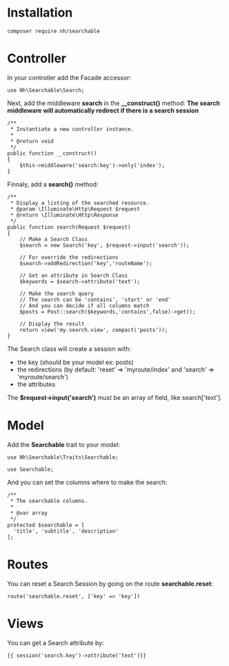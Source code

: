 # Installation

```
composer require nh/searchable
```

# Controller

In your controller add the Facade accessor:

```
use Nh\Searchable\Search;
```

Next, add the middleware **search** in the **__construct()** method:
**The search middleware will automatically redirect if there is a search session**

```
/**
 * Instantiate a new controller instance.
 *
 * @return void
 */
public function __construct()
{
    $this->middleware('search:key')->only('index');
}
```

Finnaly, add a **search()** method:

```
/**
 * Display a listing of the searched resource.
 * @param \Illuminate\Http\Request $request
 * @return \Illuminate\Http\Response
 */
public function search(Request $request)
{
    // Make a Search Class
    $search = new Search('key', $request->input('search'));

    // For override the redirections
    $search->addRedirection('key','routeName');

    // Get an attribute in Search Class
    $keywords = $search->attribute('text');

    // Make the search query
    // The search can be 'contains', 'start' or 'end'
    // And you can decide if all columns match
    $posts = Post::search($keywords,'contains',false)->get();

    // Display the result
    return view('my.search.view', compact('posts'));
}
```

The Search class will create a session with:
- the key (should be your model ex: posts)
- the redirections (by default: 'reset' => 'myroute/index' and 'search' => 'myroute/search')
- the attributes

The **$request->input('search')** must be an array of field, like search['text'].

# Model

Add the **Searchable** trait to your model:

```
use Nh\Searchable\Traits\Searchable;

use Searchable;
```

And you can set the columns where to make the search:

```
/**
 * The searchable columns.
 *
 * @var array
 */
protected $searchable = [
  'title', 'subtitle', 'description'
];
```

# Routes

You can reset a Search Session by going on the route **searchable.reset**:

```
route('searchable.reset', ['key' => 'key'])
```

# Views

You can get a Search attribute by:

```
{{ session('search.key')->attribute('text')}}
```
